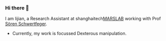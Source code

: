
 


### Hi there 👋

I am lijian, a Research Assistant at shanghaitech[MARSLAB](https://robotics.shanghaitech.edu.cn/) working with Prof [Sören Schwertfeger](https://robotics.shanghaitech.edu.cn/people/soeren).


- Currently, my work is focussed Dexterous manipulation.



